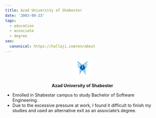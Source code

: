 ```yaml
---
title: Azad University of Shabester
date: '2003-09-23'
tags:
  - education
  - associate
  - degree
seo:
  canonical: https://hallaji.com/en/about
---
```

<p align='center'>
  <img src='/stories/azad-university-shab/azad.png' height='64' />
</p>
<p align='center'>
  <b>Azad University of Shabester</b>
</p>

* Enrolled in Shabestar campus to study Bachelor of Software Engineering.
* Due to the excessive pressure at work, I found it difficult to finish my studies and used an alternative exit as an
associate’s degree.
